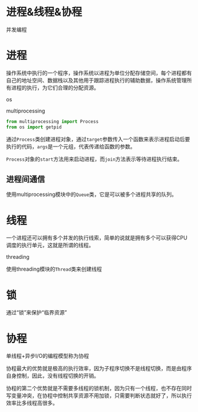 # 进程&线程&协程

并发编程

# 进程

操作系统中执行的一个程序，操作系统以进程为单位分配存储空间，每个进程都有自己的地址空间、数据栈以及其他用于跟踪进程执行的辅助数据，操作系统管理所有进程的执行，为它们合理的分配资源。

os

multiprocessing

```python
from multiprocessing import Process
from os import getpid
```

通过`Process`类创建进程对象，通过`target`参数传入一个函数来表示进程启动后要执行的代码，`args`是一个元组，代表传递给函数的参数。

`Process`对象的`start`方法用来启动进程，而`join`方法表示等待进程执行结束。

## 进程间通信

使用multiprocessing模块中的`Queue`类，它是可以被多个进程共享的队列。

# 线程

一个进程还可以拥有多个并发的执行线索，简单的说就是拥有多个可以获得CPU调度的执行单元，这就是所谓的线程。

threading

使用threading模块的`Thread`类来创建线程

# 锁

通过“锁”来保护“临界资源”

# 协程

单线程+异步I/O的编程模型称为协程

协程最大的优势就是极高的执行效率，因为子程序切换不是线程切换，而是由程序自身控制，因此，没有线程切换的开销。

协程的第二个优势就是不需要多线程的锁机制，因为只有一个线程，也不存在同时写变量冲突，在协程中控制共享资源不用加锁，只需要判断状态就好了，所以执行效率比多线程高很多。
